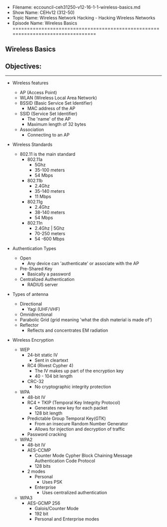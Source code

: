 - Filename: eccouncil-ceh31250-v12-16-1-1-wireless-basics.md
- Show Name: CEHv12 (312-50)
- Topic Name: Wireless Network Hacking - Hacking Wireless Networks
- Episode Name: Wireless Basics
================================================================================


Wireless Basics
--------------------------------------------------------------------------------

Objectives:
--------------------------------------------------------------------------------

--------------------------------------------------------------------------------


+ Wireless features
  - AP (Access Point)
  - WLAN (Wireless Local Area Network)
  - BSSID (Basic Service Set Identifier)
    + MAC address of the AP
  - SSID (Service Set Identifier)
    + The 'name' of the AP
    + Maximum length of 32 bytes
  - Association
    + Connecting to an AP

+ Wireless Standards
  - 802.11 is the main standard
    + 802.11a
      - 5Ghz
      - 35-100 meters
      - 54 Mbps
    + 802.11b
      - 2.4Ghz
      - 35-140 meters
      - 11 Mbps
    + 802.11g
      - 2.4Ghz
      - 38-140 meters
      - 54 Mbps
    + 802.11n
      - 2.4Ghz | 5Ghz
      - 70-250 meters
      - 54 -600 Mbps

+ Authentication Types
  - Open
    + Any device can 'authenticate' or associate with the AP
  - Pre-Shared Key
    + Basically a password
  - Centralized Authentication
    + RADIUS server

+ Types of antenna
  - Directional
    + Yagi (UHF/VHF)
  - Omnidirectional
  - Parabolic Grid (grid meaning 'what the dish material is made of')
  - Reflector
    + Reflects and concentrates EM radiation

+ Wireless Encryption
  - WEP
    + 24-bit static IV
      - Sent in cleartext
    + RC4 (Rivest Cypher 4)
      - The IV makes up part of the encryption key
      - 40 - 104 bit length
    + CRC-32
      - No cryptographic integrity protection
  - WPA
    + 48-bit IV
    + RC4 + TKIP (Temporal Key Integrity Protocol)
      - Generates new key for each packet
      - 128 bit length
    + Predictable Group Temporal Key(GTK)
      - From an insecure Random Number Generator
      - Allows for injection and decryption of traffic
    + Password cracking
  - WPA2
    + 48-bit IV
    + AES-CCMP
      - Counter Mode Cypher Block Chaining Message Authentication Code Protocol
      - 128 bits
    + 2 modes
      - Personal
        + Uses PSK
      - Enterprise
        + Uses centralized authentication  
  - WPA3
    + AES-GCMP 256
      - Galois/Counter Mode
      - 192 bit
      - Personal and Enterprise modes

